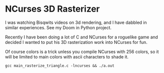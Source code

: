 # NCurses 3D Rasterizer

I was watching Bisqwits videos on 3d rendering, and I have dabbled in similar experiences. See my Doom in Python project.

Recently I have been doing a lot of C and NCurses for a roguelike game and decided I wanted to put his 3D rasterization work into NCurses for fun.

Of course colors is a trick unless you compile NCurses with 256 colors, so it will be limited to main colors with ascii characters to shade it.

`gcc main_rasterize_triangle.c -lncurses && ./a.out` 
